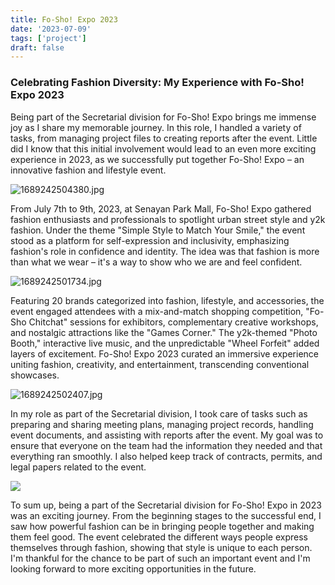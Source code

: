 ```yaml
---
title: Fo-Sho! Expo 2023
date: '2023-07-09'
tags: ['project']
draft: false
---
```


### **Celebrating Fashion Diversity: My Experience with Fo-Sho! Expo 2023**

Being part of the Secretarial division for Fo-Sho! Expo brings me immense joy as I share my memorable journey. In this role, I handled a variety of tasks, from managing project files to creating reports after the event. Little did I know that this initial involvement would lead to an even more exciting experience in 2023, as we successfully put together Fo-Sho! Expo – an innovative fashion and lifestyle event.

![1689242504380.jpg](https://postimg.cc/1grFJd8d)

From July 7th to 9th, 2023, at Senayan Park Mall, Fo-Sho! Expo gathered fashion enthusiasts and professionals to spotlight urban street style and y2k fashion. Under the theme "Simple Style to Match Your Smile," the event stood as a platform for self-expression and inclusivity, emphasizing fashion's role in confidence and identity. The idea was that fashion is more than what we wear – it's a way to show who we are and feel confident.

![1689242501734.jpg](https://postimg.cc/Z9S3Pm53)

Featuring 20 brands categorized into fashion, lifestyle, and accessories, the event engaged attendees with a mix-and-match shopping competition, "Fo-Sho Chitchat" sessions for exhibitors, complementary creative workshops, and nostalgic attractions like the "Games Corner." The y2k-themed "Photo Booth," interactive live music, and the unpredictable "Wheel Forfeit" added layers of excitement. Fo-Sho! Expo 2023 curated an immersive experience uniting fashion, creativity, and entertainment, transcending conventional showcases.

![1689242502407.jpg](https://postimg.cc/cvYw8C00)

In my role as part of the Secretarial division, I took care of tasks such as preparing and sharing meeting plans, managing project records, handling event documents, and assisting with reports after the event. My goal was to ensure that everyone on the team had the information they needed and that everything ran smoothly. I also helped keep track of contracts, permits, and legal papers related to the event.

![](https://postimg.cc/yk20dcqL)

To sum up, being a part of the Secretarial division for Fo-Sho! Expo in 2023 was an exciting journey. From the beginning stages to the successful end, I saw how powerful fashion can be in bringing people together and making them feel good. The event celebrated the different ways people express themselves through fashion, showing that style is unique to each person. I'm thankful for the chance to be part of such an important event and I'm looking forward to more exciting opportunities in the future.
